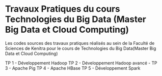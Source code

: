 # Travaux Pratiques du cours Technologies du Big Data (Master Big Data et Cloud Computing)
Les codes sources des travaux pratiques réalisés au sein de la Faculté de Sciences de Kenitra pour le cours de Technologies du Big Data(Master Big Data et Cloud Computing)

TP 1 - Développement Hadoop 
TP 2 - Développement Hadoop avancé - 
TP 3 - Apache Pig
TP 4 - Apache HBase
TP 5 - Développement Spark 
